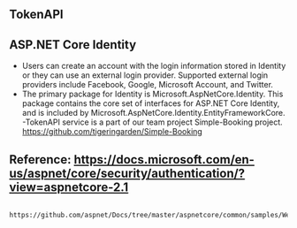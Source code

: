 
## TokenAPI
## ASP.NET Core Identity
- Users can create an account with the login information stored in Identity or they can use an external login provider. Supported external login providers include Facebook, Google, Microsoft Account, and Twitter.
- The primary package for Identity is Microsoft.AspNetCore.Identity. This package contains the core set of interfaces for ASP.NET Core Identity, and is included by Microsoft.AspNetCore.Identity.EntityFrameworkCore.
-TokenAPI service is a part of our team project Simple-Booking project. https://github.com/tigeringarden/Simple-Booking

## Reference: https://docs.microsoft.com/en-us/aspnet/core/security/authentication/?view=aspnetcore-2.1
              https://github.com/aspnet/Docs/tree/master/aspnetcore/common/samples/WebApplication1
